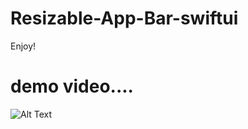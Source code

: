# Resizable-App-Bar-swiftui

Enjoy!

#  demo video....





![Alt Text](https://j.gifs.com/81R4Kj.gif)
